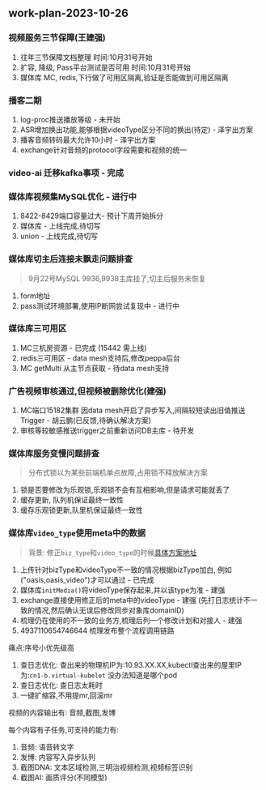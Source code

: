 ## work-plan-2023-10-26

### 视频服务三节保障(王建强)

1. 往年三节保障文档整理 时间:10月31号开始
2. 扩容, 降级, Pass平台测试是否可用 时间:10月31号开始
3. 媒体库 MC, redis,下行做了可用区隔离,验证是否能做到可用区隔离


### 播客二期
1. log-proc推送播放等级 - 未开始
2. ASR增加换出功能,能够根据videoType区分不同的换出(待定) - 泽宇出方案
3. 播客音频转码最大允许10小时 - 泽宇出方案
4. exchange针对音频的protocol字段需要和视频的统一

### video-ai 迁移kafka事项 - 完成

### 媒体库视频集MySQL优化 - 进行中

1. 8422-8429端口容量过大- 预计下周开始拆分
2. 媒体库 - 上线完成,待切写
3. union - 上线完成,待切写

### 媒体库切主后连接未飘走问题排查
> 9月22号MySQL 9936,9938主库挂了,切主后服务未恢复

1. form地址 [](https://git.intra.weibo.com/im/form/-/issues/8007)
2. pass测试环境部署,使用IP断网尝试复现中 - 进行中


### 媒体库三可用区
1. MC三机房资源 - 已完成  (15442 需上线)
2. redis三可用区 - data mesh支持后,修改peppa后台
3. MC getMulti 从主节点获取 - 待data mesh支持 

### 广告视频审核通过,但视频被删除优化(建强)
1. MC端口15182集群 因data mesh开启了异步写入,间隔较短读出旧值推送Trigger - 胡云鹏(已反馈,待确认解决方案)
2. 审核等较敏感推送trigger之前重新访问DB主库 - 待开发

### 媒体库服务变慢问题排查
> 分布式锁以为某些前端机单点故障,占用锁不释放解决方案

1. 锁是否要修改为乐观锁,乐观锁不会有互相影响,但是请求可能就丢了
2. 缓存更新, 队列机保证最终一致性
3. 缓存乐观锁更新,队里机保证最终一致性

### 媒体库`video_type`使用meta中的数据
> 背景: 修正`biz_type`和`video_type`的时候[具体方案地址](https://git.intra.weibo.com/im/form/-/issues/7914)

1. 上传针对bizType和videoType不一致的情况根据bizType加白, 例如 ("oasis,oasis_video")才可以通过 - 已完成
2. 媒体库`initMedia()`将videoType保存起来,并以该type为准 - 建强
3. exchange直接使用修正后的meta中的videoType - 建强 (先打日志统计不一致的情况,然后确认无误后修改同步对象库domainID)
4. 梳理仍在使用的不一致的业务方,梳理后列一个修改计划和对接人 - 建强
5. 4937110654746644 梳理发布整个流程调用链路



痛点:序号小优先级高

1. 查日志优化: 查出来的物理机IP为:10.93.XX.XX,kubectl查出来的屋里IP为:`cn1-b.virtual-kubelet` 没办法知道是哪个pod
2. 查日志优化: 查日志太耗时
3. 一键扩缩容,不用提mr,回滚mr


视频的内容输出有:  音频,截图,发博

每个内容有子任务,可支持的能力有: 
1. 音频: 语音转文字
2. 发博: 内容写入异步队列
3. 截图DNA: 文本区域检测,三明治视频检测,视频标签识别
4. 截图AI: 画质评分(不同模型)
